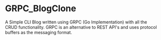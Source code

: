 # GRPC_BlogClone
A Simple CLI Blog written using GRPC (Go Implementation) with all the CRUD functionality.
GRPC is an alternative to REST API's and uses protocol buffers as the messaging format.
